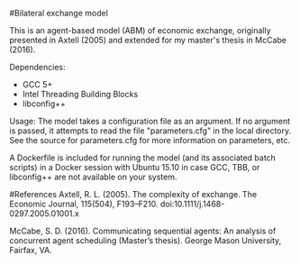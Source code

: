 #Bilateral exchange model

This is an agent-based model (ABM) of economic exchange, originally presented in Axtell (2005) and extended for my master's thesis in McCabe (2016). 

Dependencies:
- GCC 5+
- Intel Threading Building Blocks
- libconfig++

Usage:
The model takes a configuration file as an argument. If no argument is passed, it attempts to read the file "parameters.cfg" in the local directory. See the source for parameters.cfg for more information on parameters, etc.

A Dockerfile is included for running the model (and its associated batch scripts) in a Docker session with Ubuntu 15.10 in case GCC, TBB, or libconfig++ are not available on your system. 


#References
Axtell, R. L. (2005). The complexity of exchange. The Economic Journal, 115(504), F193–F210. doi:10.1111/j.1468-0297.2005.01001.x

McCabe, S. D. (2016). Communicating sequential agents: An analysis of concurrent agent scheduling (Master’s thesis). George Mason University, Fairfax, VA.
